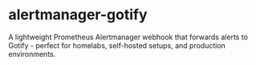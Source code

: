 # alertmanager-gotify
A lightweight Prometheus Alertmanager webhook that forwards alerts to Gotify - perfect for homelabs, self-hosted setups, and production environments.
